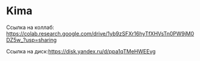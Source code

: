 # Kima

Ссылка на коллаб: https://colab.research.google.com/drive/1yb9zSFXr16hyTfXHVsTn0PW9jM0DZ5w_?usp=sharing

Ссылка на диск:https://disk.yandex.ru/d/ppa1qTMeHWEEvg
